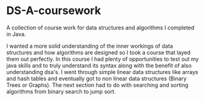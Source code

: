 # DS-A-coursework
A collection of course work for data structures and algorithms I completed in Java. 

I wanted a more solid understanding of the inner workings of data structures and how algorithms are designed so I took a course that layed them out perfectly.
In this course I had plenty of opportunities to test out my java skills and to truly understand its syntax along with the benefit of also understanding dsa's.
I went through simple linear data structures like arrays and hash tables and eventually got to non linear data structures (Binary Trees or Graphs).
The next section had to do with searching and sorting algorithms from binary search to jump sort.

